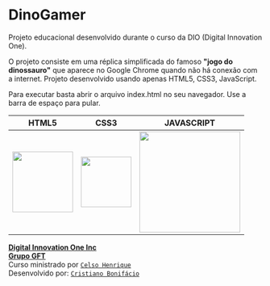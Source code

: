 # DinoGamer
Projeto educacional desenvolvido durante o curso da DIO (Digital Innovation One).  

O projeto consiste em uma réplica simplificada do famoso **"jogo do dinossauro"** que aparece no Google Chrome quando não há conexão com a internet. 
Projeto desenvolvido usando apenas HTML5, CSS3, JavaScript.  

Para executar basta abrir o arquivo index.html no seu navegador. Use a barra de espaço para pular.  





HTML5 | CSS3 | JAVASCRIPT
------|----- | ---------
<img src="https://user-images.githubusercontent.com/77255300/105902508-8228ab00-5ffd-11eb-9af7-d2e0dd4f22ee.png" width=120> | <img src="https://user-images.githubusercontent.com/77255300/105901769-95874680-5ffc-11eb-84c0-8076abf1f72f.png" width=100> | <img src="https://user-images.githubusercontent.com/77255300/106327690-53a90b00-625d-11eb-9440-667cfc4bf2f8.png" width=200>








 [**Digital Innovation One Inc**](https://digitalinnovation.one/)  
**[Grupo GFT](https://www.gft.com/br/pt/index/)**  
Curso ministrado por  [```Celso Henrique```  ](https://github.com/celso-henrique)  
Desenvolvido por: [```Cristiano Bonifácio```](https://www.linkedin.com/in/cristianowebdesigner2019/) 

